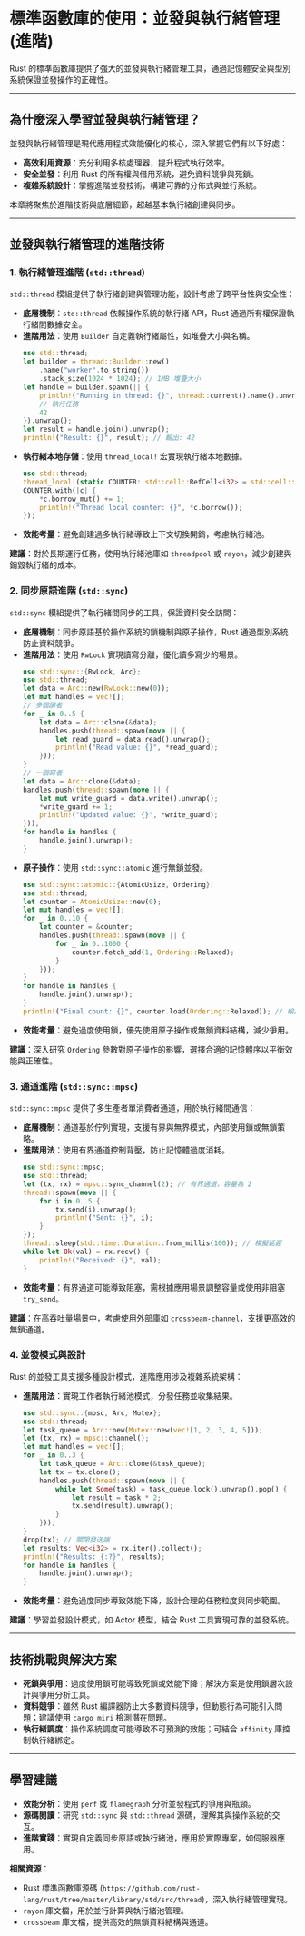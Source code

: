 # 標準函數庫的使用：並發與執行緒管理 (進階)

Rust 的標準函數庫提供了強大的並發與執行緒管理工具，通過記憶體安全與型別系統保證並發操作的正確性。

---

## 為什麼深入學習並發與執行緒管理？

並發與執行緒管理是現代應用程式效能優化的核心，深入掌握它們有以下好處：

- **高效利用資源**：充分利用多核處理器，提升程式執行效率。
- **安全並發**：利用 Rust 的所有權與借用系統，避免資料競爭與死鎖。
- **複雜系統設計**：掌握進階並發技術，構建可靠的分佈式與並行系統。

本章將聚焦於進階技術與底層細節，超越基本執行緒創建與同步。

---

## 並發與執行緒管理的進階技術

### 1. 執行緒管理進階 (`std::thread`)

`std::thread` 模組提供了執行緒創建與管理功能，設計考慮了跨平台性與安全性：

- **底層機制**：`std::thread` 依賴操作系統的執行緒 API，Rust 通過所有權保證執行緒間數據安全。
- **進階用法**：使用 `Builder` 自定義執行緒屬性，如堆疊大小與名稱。
  ```rust
  use std::thread;
  let builder = thread::Builder::new()
      .name("worker".to_string())
      .stack_size(1024 * 1024); // 1MB 堆疊大小
  let handle = builder.spawn(|| {
      println!("Running in thread: {}", thread::current().name().unwrap());
      // 執行任務
      42
  }).unwrap();
  let result = handle.join().unwrap();
  println!("Result: {}", result); // 輸出: 42
  ```
- **執行緒本地存儲**：使用 `thread_local!` 宏實現執行緒本地數據。
  ```rust
  use std::thread;
  thread_local!(static COUNTER: std::cell::RefCell<i32> = std::cell::RefCell::new(0));
  COUNTER.with(|c| {
      *c.borrow_mut() += 1;
      println!("Thread local counter: {}", *c.borrow());
  });
  ```
- **效能考量**：避免創建過多執行緒導致上下文切換開銷，考慮執行緒池。

**建議**：對於長期運行任務，使用執行緒池庫如 `threadpool` 或 `rayon`，減少創建與銷毀執行緒的成本。

### 2. 同步原語進階 (`std::sync`)

`std::sync` 模組提供了執行緒間同步的工具，保證資料安全訪問：

- **底層機制**：同步原語基於操作系統的鎖機制與原子操作，Rust 通過型別系統防止資料競爭。
- **進階用法**：使用 `RwLock` 實現讀寫分離，優化讀多寫少的場景。
  ```rust
  use std::sync::{RwLock, Arc};
  use std::thread;
  let data = Arc::new(RwLock::new(0));
  let mut handles = vec![];
  // 多個讀者
  for _ in 0..5 {
      let data = Arc::clone(&data);
      handles.push(thread::spawn(move || {
          let read_guard = data.read().unwrap();
          println!("Read value: {}", *read_guard);
      }));
  }
  // 一個寫者
  let data = Arc::clone(&data);
  handles.push(thread::spawn(move || {
      let mut write_guard = data.write().unwrap();
      *write_guard += 1;
      println!("Updated value: {}", *write_guard);
  }));
  for handle in handles {
      handle.join().unwrap();
  }
  ```
- **原子操作**：使用 `std::sync::atomic` 進行無鎖並發。
  ```rust
  use std::sync::atomic::{AtomicUsize, Ordering};
  use std::thread;
  let counter = AtomicUsize::new(0);
  let mut handles = vec![];
  for _ in 0..10 {
      let counter = &counter;
      handles.push(thread::spawn(move || {
          for _ in 0..1000 {
              counter.fetch_add(1, Ordering::Relaxed);
          }
      }));
  }
  for handle in handles {
      handle.join().unwrap();
  }
  println!("Final count: {}", counter.load(Ordering::Relaxed)); // 輸出接近 10000
  ```
- **效能考量**：避免過度使用鎖，優先使用原子操作或無鎖資料結構，減少爭用。

**建議**：深入研究 `Ordering` 參數對原子操作的影響，選擇合適的記憶體序以平衡效能與正確性。

### 3. 通道進階 (`std::sync::mpsc`)

`std::sync::mpsc` 提供了多生產者單消費者通道，用於執行緒間通信：

- **底層機制**：通道基於佇列實現，支援有界與無界模式，內部使用鎖或無鎖策略。
- **進階用法**：使用有界通道控制背壓，防止記憶體過度消耗。
  ```rust
  use std::sync::mpsc;
  use std::thread;
  let (tx, rx) = mpsc::sync_channel(2); // 有界通道，容量為 2
  thread::spawn(move || {
      for i in 0..5 {
          tx.send(i).unwrap();
          println!("Sent: {}", i);
      }
  });
  thread::sleep(std::time::Duration::from_millis(100)); // 模擬延遲
  while let Ok(val) = rx.recv() {
      println!("Received: {}", val);
  }
  ```
- **效能考量**：有界通道可能導致阻塞，需根據應用場景調整容量或使用非阻塞 `try_send`。

**建議**：在高吞吐量場景中，考慮使用外部庫如 `crossbeam-channel`，支援更高效的無鎖通道。

### 4. 並發模式與設計

Rust 的並發工具支援多種設計模式，進階應用涉及複雜系統架構：

- **進階用法**：實現工作者執行緒池模式，分發任務並收集結果。
  ```rust
  use std::sync::{mpsc, Arc, Mutex};
  use std::thread;
  let task_queue = Arc::new(Mutex::new(vec![1, 2, 3, 4, 5]));
  let (tx, rx) = mpsc::channel();
  let mut handles = vec![];
  for _ in 0..3 {
      let task_queue = Arc::clone(&task_queue);
      let tx = tx.clone();
      handles.push(thread::spawn(move || {
          while let Some(task) = task_queue.lock().unwrap().pop() {
              let result = task * 2;
              tx.send(result).unwrap();
          }
      }));
  }
  drop(tx); // 關閉發送端
  let results: Vec<i32> = rx.iter().collect();
  println!("Results: {:?}", results);
  for handle in handles {
      handle.join().unwrap();
  }
  ```
- **效能考量**：避免過度同步導致效能下降，設計合理的任務粒度與同步範圍。

**建議**：學習並發設計模式，如 Actor 模型，結合 Rust 工具實現可靠的並發系統。

---

## 技術挑戰與解決方案

- **死鎖與爭用**：過度使用鎖可能導致死鎖或效能下降；解決方案是使用鎖層次設計與爭用分析工具。
- **資料競爭**：雖然 Rust 編譯器防止大多數資料競爭，但動態行為可能引入問題；建議使用 `cargo miri` 檢測潛在問題。
- **執行緒調度**：操作系統調度可能導致不可預測的效能；可結合 `affinity` 庫控制執行緒綁定。

---

## 學習建議

- **效能分析**：使用 `perf` 或 `flamegraph` 分析並發程式的爭用與瓶頸。
- **源碼閱讀**：研究 `std::sync` 與 `std::thread` 源碼，理解其與操作系統的交互。
- **進階實踐**：實現自定義同步原語或執行緒池，應用於實際專案，如伺服器應用。

**相關資源**：

- Rust 標準函數庫源碼 (`https://github.com/rust-lang/rust/tree/master/library/std/src/thread`)，深入執行緒管理實現。
- `rayon` 庫文檔，用於並行計算與執行緒池管理。
- `crossbeam` 庫文檔，提供高效的無鎖資料結構與通道。
